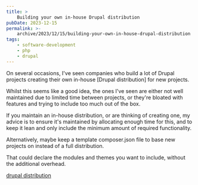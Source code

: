 ```yaml
---
title: >
    Building your own in-house Drupal distribution
pubDate: 2023-12-15
permalink: >-
    archive/2023/12/15/building-your-own-in-house-drupal-distribution
tags:
    - software-development
    - php
    - drupal
---
```


On several occasions, I've seen companies who build a lot of Drupal projects creating their own in-house [Drupal distribution] for new projects.

Whilst this seems like a good idea, the ones I've seen are either not well maintained due to limited time between projects, or they're bloated with features and trying to include too much out of the box.

If you maintain an in-house distribution, or are thinking of creating one, my advice is to ensure it's maintained by allocating enough time for this, and to keep it lean and only include the minimum amount of required functionality.

Alternatively, maybe keep a template composer.json file to base new projects on instead of a full distribution.

That could declare the modules and themes you want to include, without the additional overhead.

[drupal distribution]({{site.url}}/archive/2023/12/14/save-time-and-effort-with-drupal-distributions)
